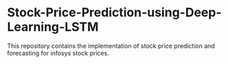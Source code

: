 # Stock-Price-Prediction-using-Deep-Learning-LSTM
This repository contains the implementation of stock price prediction and forecasting for infosys stock prices.
